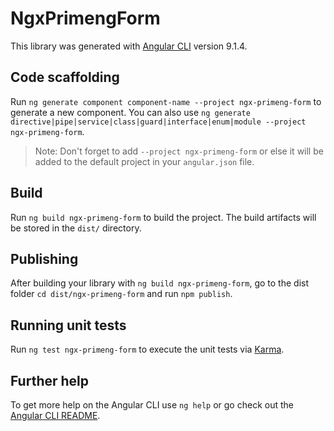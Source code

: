 # NgxPrimengForm

This library was generated with [Angular CLI](https://github.com/angular/angular-cli) version 9.1.4.

## Code scaffolding

Run `ng generate component component-name --project ngx-primeng-form` to generate a new component. You can also use `ng generate directive|pipe|service|class|guard|interface|enum|module --project ngx-primeng-form`.
> Note: Don't forget to add `--project ngx-primeng-form` or else it will be added to the default project in your `angular.json` file. 

## Build

Run `ng build ngx-primeng-form` to build the project. The build artifacts will be stored in the `dist/` directory.

## Publishing

After building your library with `ng build ngx-primeng-form`, go to the dist folder `cd dist/ngx-primeng-form` and run `npm publish`.

## Running unit tests

Run `ng test ngx-primeng-form` to execute the unit tests via [Karma](https://karma-runner.github.io).

## Further help

To get more help on the Angular CLI use `ng help` or go check out the [Angular CLI README](https://github.com/angular/angular-cli/blob/master/README.md).
